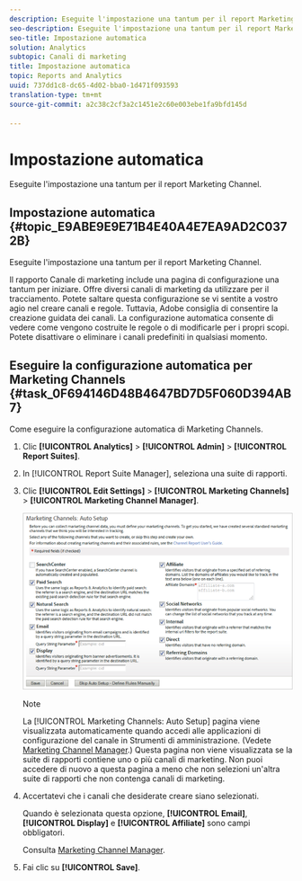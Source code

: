 ```yaml
---
description: Eseguite l'impostazione una tantum per il report Marketing Channel.
seo-description: Eseguite l'impostazione una tantum per il report Marketing Channel.
seo-title: Impostazione automatica
solution: Analytics
subtopic: Canali di marketing
title: Impostazione automatica
topic: Reports and Analytics
uuid: 737dd1c8-dc65-4d02-bba0-1d471f093593
translation-type: tm+mt
source-git-commit: a2c38c2cf3a2c1451e2c60e003ebe1fa9bfd145d

---
```



# Impostazione automatica

Eseguite l'impostazione una tantum per il report Marketing Channel.

## Impostazione automatica {#topic_E9ABE9E9E71B4E40A4E7EA9AD2C0372B}

Eseguite l'impostazione una tantum per il report Marketing Channel.

Il rapporto Canale di marketing include una pagina di configurazione una tantum per iniziare. Offre diversi canali di marketing da utilizzare per il tracciamento. Potete saltare questa configurazione se vi sentite a vostro agio nel creare canali e regole. Tuttavia, Adobe consiglia di consentire la creazione guidata dei canali. La configurazione automatica consente di vedere come vengono costruite le regole o di modificarle per i propri scopi. Potete disattivare o eliminare i canali predefiniti in qualsiasi momento.

## Eseguire la configurazione automatica per Marketing Channels {#task_0F694146D48B4647BD7D5F060D394AB7}

Come eseguire la configurazione automatica di Marketing Channels.

1. Clic **[!UICONTROL Analytics]** &gt; **[!UICONTROL Admin]** &gt; **[!UICONTROL Report Suites]**.
1. In [!UICONTROL Report Suite Manager], seleziona una suite di rapporti.
1. Clic **[!UICONTROL Edit Settings]** &gt; **[!UICONTROL Marketing Channels]** &gt; **[!UICONTROL Marketing Channel Manager]**.

   ![Risultato passaggio](assets/wizard.png)

   >[!NOTE]
   >
   >La [!UICONTROL Marketing Channels: Auto Setup] pagina viene visualizzata automaticamente quando accedi alle applicazioni di configurazione del canale in Strumenti di amministrazione. (Vedete [Marketing Channel Manager](../../components/c-marketing-channels/c-channels.md#topic_45CF1C6A783B4F96ABF6317EAB6A854F).) Questa pagina non viene visualizzata se la suite di rapporti contiene uno o più canali di marketing. Non puoi accedere di nuovo a questa pagina a meno che non selezioni un'altra suite di rapporti che non contenga canali di marketing.

1. Accertatevi che i canali che desiderate creare siano selezionati.

   Quando è selezionata questa opzione, **[!UICONTROL Email]**, **[!UICONTROL Display]** e **[!UICONTROL Affiliate]** sono campi obbligatori.

   Consulta [Marketing Channel Manager](../../components/c-marketing-channels/c-channels.md#topic_45CF1C6A783B4F96ABF6317EAB6A854F).

1. Fai clic su **[!UICONTROL Save]**.
